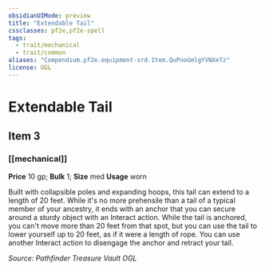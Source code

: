 ```yaml
---
obsidianUIMode: preview
title: "Extendable Tail"
cssclasses: pf2e,pf2e-spell
tags:
  - trait/mechanical
  - trait/common
aliases: "Compendium.pf2e.equipment-srd.Item.QuPnoGmlgYVNXeTz"
license: OGL
---
```

# Extendable Tail
## Item 3
### [[mechanical]]


**Price** 10 gp; 
**Bulk** 1; **Size** med
**Usage** worn

Built with collapsible poles and expanding hoops, this tail can extend to a length of 20 feet. While it's no more prehensile than a tail of a typical member of your ancestry, it ends with an anchor that you can secure around a sturdy object with an Interact action. While the tail is anchored, you can't move more than 20 feet from that spot, but you can use the tail to lower yourself up to 20 feet, as if it were a length of rope. You can use another Interact action to disengage the anchor and retract your tail.

*Source: Pathfinder Treasure Vault*
*OGL*